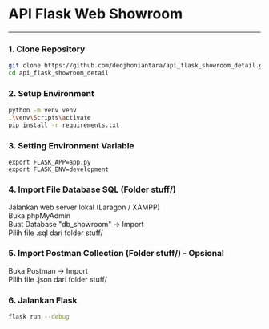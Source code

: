 # API Flask Web Showroom
---
### 1. Clone Repository

```bash
git clone https://github.com/deojhoniantara/api_flask_showroom_detail.git
cd api_flask_showroom_detail
```  

### 2. Setup Environment

```bash
python -m venv venv
.\venv\Scripts\activate        
pip install -r requirements.txt
```  

### 3. Setting Environment Variable
```bask
export FLASK_APP=app.py
export FLASK_ENV=development
```

### 4. Import File Database SQL (Folder stuff/)
Jalankan web server lokal (Laragon / XAMPP)  
Buka phpMyAdmin  
Buat Database "db_showroom" → Import  
Pilih file .sql dari folder stuff/  

### 5. Import Postman Collection (Folder stuff/) - Opsional
Buka Postman → Import  
Pilih file .json dari folder stuff/  

### 6. Jalankan Flask
```bash
flask run --debug
```
